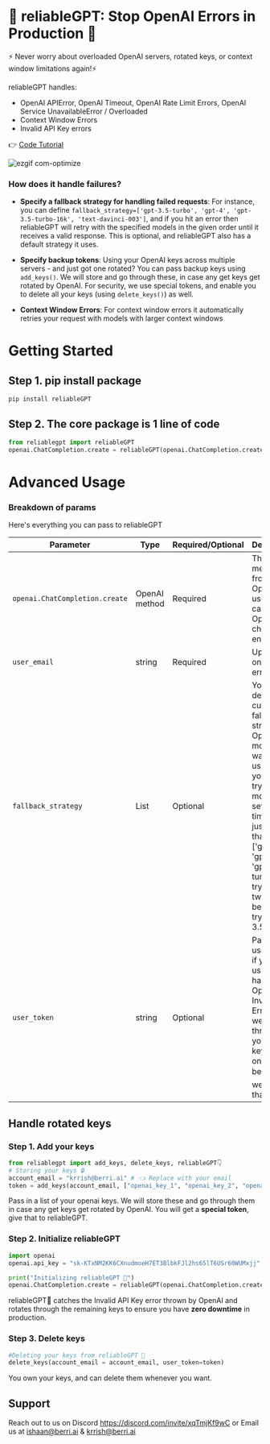 # 💪 reliableGPT: Stop OpenAI Errors in Production 🚀

⚡️ Never worry about overloaded OpenAI servers, rotated keys, or context window limitations again!⚡️

reliableGPT handles:
* OpenAI APIError, OpenAI Timeout, OpenAI Rate Limit Errors, OpenAI Service UnavailableError / Overloaded
* Context Window Errors
* Invalid API Key errors 

👉 [Code Tutorial](https://colab.research.google.com/drive/1Kr_f_QSqlA5aiE9jNuxdQGLPMSODjfD0?usp=sharing)


![ezgif com-optimize](https://github.com/BerriAI/reliableGPT/assets/17561003/017046b0-0044-4df3-a740-d5edd9e23738)

### How does it handle failures?
* **Specify a fallback strategy for handling failed requests**: For instance, you can define `fallback_strategy=['gpt-3.5-turbo', 'gpt-4', 'gpt-3.5-turbo-16k', 'text-davinci-003']`, and if you hit an error then reliableGPT will retry with the specified models in the given order until it receives a valid response. This is optional, and reliableGPT also has a default strategy it uses. 

* **Specify backup tokens**:
Using your OpenAI keys across multiple servers - and just got one rotated? You can pass backup keys using `add_keys()`. We will store and go through these, in case any get keys get rotated by OpenAI. For security, we use special tokens, and enable you to delete all your keys (using `delete_keys()`) as well. 

* **Context Window Errors**: 
For context window errors it automatically retries your request with models with larger context windows

# Getting Started
## Step 1. pip install package
```
pip install reliableGPT
```
## Step 2. The core package is 1 line of code
```python
from reliablegpt import reliableGPT
openai.ChatCompletion.create = reliableGPT(openai.ChatCompletion.create, user_email='ishaan@berri.ai')
```

# Advanced Usage 
### Breakdown of params
Here's everything you can pass to reliableGPT 

| Parameter | Type | Required/Optional | Description |
| --------- | ---- | ----------------- | ----------- |
| `openai.ChatCompletion.create`| OpenAI method| Required | This is a method from OpenAI, used for calling the OpenAI chat endpoints|
| `user_email`| string | Required | Update you on spikes in errors |
| `fallback_strategy` | List | Optional | You can define a custom fallback strategy of OpenAI models you want to try using. If you want to try one model several times, then just repeat that e.g. ['gpt-4', 'gpt-4', 'gpt-3.5-turbo'] will try gpt-4 twice before trying gpt-3.5-turbo | 
| `user_token`| string | Optional | Pass your user token if you want us to handle OpenAI Invalid Key Errors - we'll rotate through your stored keys (more on this below 👇) till we get one that works|

## Handle **rotated keys** 
### Step 1. Add your keys 
```python
from reliablegpt import add_keys, delete_keys, reliableGPT👇
# Storing your keys 🔒
account_email = "krrish@berri.ai" # 👈 Replace with your email
token = add_keys(account_email, ["openai_key_1", "openai_key_2", "openai_key_3"])
```
Pass in a list of your openai keys. We will store these and go through them in case any get keys get rotated by OpenAI. You will get a **special token**, give that to reliableGPT.
### Step 2. Initialize reliableGPT 
```python
import openai 
openai.api_key = "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" ## Invalid OpenAI key

print("Initializing reliableGPT 💪")
openai.ChatCompletion.create = reliableGPT(openai.ChatCompletion.create, user_email= account_email, user_token = token)
```
reliableGPT💪 catches the Invalid API Key error thrown by OpenAI and rotates through the remaining keys to ensure you have **zero downtime** in production. 

### Step 3. Delete keys 
```python
#Deleting your keys from reliableGPT 🫡
delete_keys(account_email = account_email, user_token=token)
```

You own your keys, and can delete them whenever you want. 

## Support 
Reach out to us on Discord https://discord.com/invite/xqTmjKf9wC or Email us at ishaan@berri.ai & krrish@berri.ai

